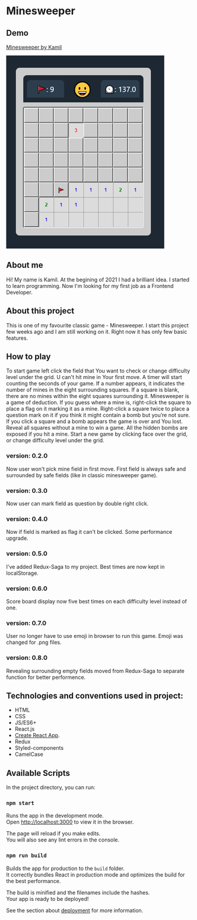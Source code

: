 # Minesweeper

## Demo

[Minesweeper by Kamil](https://kamilstawik.github.io/minesweeper/)

![Project screenshot1](/src/images/screenshot1.jpg)

## About me

Hi! My name is Kamil. At the begining of 2021 I had a brilliant idea. I started to learn programming. Now I'm looking for my first job as a Frontend Developer.

## About this project

This is one of my favourite classic game - Minesweeper.
I start this project few weeks ago and I am still working on it.
Right now it has only few basic features.

## How to play

To start game left click the field that You want to check or change difficulty level under the grid.
U can't hit mine in Your first move. A timer will start counting the seconds of your game.
If a number appears, it indicates the number of mines in the eight surrounding squares.
If a square is blank, there are no mines within the eight squares surrounding it.
Minesweeper is a game of deduction. If you guess where a mine is, right-click the square to place a flag on it marking it as a mine.
Right-click a square twice to place a question mark on it if you think it might contain a bomb but you’re not sure.
If you click a square and a bomb appears the game is over and You lost. Reveal all squares without a mine to win a game.
All the hidden bombs are exposed if you hit a mine. Start a new game by clicking face over the grid, or change difficulty level under the grid.

### version: 0.2.0
Now user won't pick mine field in first move. First field is always safe and surrounded by safe fields (like in classic minesweeper game).

### version: 0.3.0
Now user can mark field as question by double right click.

### version: 0.4.0
Now if field is marked as flag it can't be clicked.
Some performance upgrade.

### version: 0.5.0
I've added Redux-Saga to my project.
Best times are now kept in localStorage.

### version: 0.6.0
Score board display now five best times on each difficulty level instead of one.

### version: 0.7.0
User no longer have to use emoji in browser to run this game.
Emoji was changed for .png files.

### version: 0.8.0
Revealing surrounding empty fields moved from Redux-Saga to separate function for better performence.

## Technologies and conventions used in project:
* HTML
* CSS
* JS/ES6+
* React.js
* [Create React App](https://github.com/facebook/create-react-app).
* Redux
* Styled-components
* CamelCase

## Available Scripts

In the project directory, you can run:

### `npm start`

Runs the app in the development mode.\
Open [http://localhost:3000](http://localhost:3000) to view it in the browser.

The page will reload if you make edits.\
You will also see any lint errors in the console.

### `npm run build`

Builds the app for production to the `build` folder.\
It correctly bundles React in production mode and optimizes the build for the best performance.

The build is minified and the filenames include the hashes.\
Your app is ready to be deployed!

See the section about [deployment](https://facebook.github.io/create-react-app/docs/deployment) for more information.